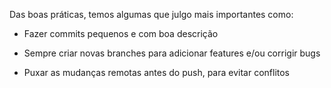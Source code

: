 Das boas práticas, temos algumas que julgo mais importantes como: 

- Fazer commits pequenos e com boa descrição

- Sempre criar novas branches para adicionar features e/ou corrigir bugs 

- Puxar as mudanças remotas antes do push, para evitar conflitos